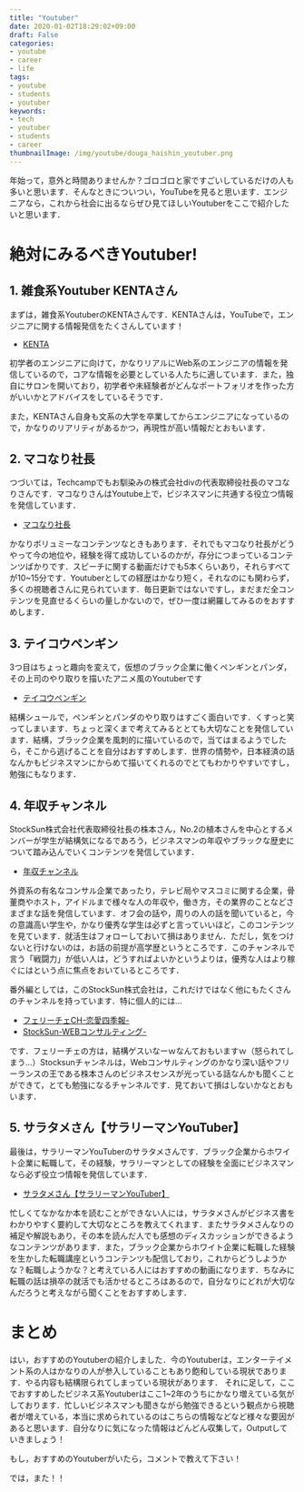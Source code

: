 ```yaml
---
title: "Youtuber"
date: 2020-01-02T18:29:02+09:00
draft: False
categories:
- youtube
- career
- life
tags:
- youtube
- students
- youtuber
keywords:
- tech
- youtuber
- students
- career
thumbnailImage: /img/youtube/douga_haishin_youtuber.png
---
```


<!--more-->

年始って，意外と時間ありませんか？ゴロゴロと家ですごいしているだけの人も多いと思います．そんなときについつい，YouTubeを見ると思います．エンジニアなら，これから社会に出るならぜひ見てほしいYoutuberをここで紹介したいと思います．

<script async src="https://pagead2.googlesyndication.com/pagead/js/adsbygoogle.js"></script>
<!-- スクエア広告 -->
<ins class="adsbygoogle"
     style="display:block"
     data-ad-client="ca-pub-2437341325275935"
     data-ad-slot="4766236558"
     data-ad-format="auto"
     data-full-width-responsive="true"></ins>
<script>
     (adsbygoogle = window.adsbygoogle || []).push({});
</script>

# 絶対にみるべきYoutuber!

## 1. 雑食系Youtuber KENTAさん

まずは，雑食系YoutuberのKENTAさんです．KENTAさんは，YouTubeで，エンジニアに関する情報発信をたくさんしています！

- [KENTA](https://www.youtube.com/channel/UC_HLK-ksslL-Z_2wiIZDlMg/featured)

初学者のエンジニアに向けて，かなりリアルにWeb系のエンジニアの情報を発信しているので，コアな情報を必要としている人たちに適しています．また，独自にサロンを開いており，初学者や未経験者がどんなポートフォリオを作った方がいいかとアドバイスをしているそうです．

また，KENTAさん自身も文系の大学を卒業してからエンジニアになっているので，かなりのリアリティがあるかつ，再現性が高い情報だとおもいます．

## 2. マコなり社長

つづいては，Techcampでもお馴染みの株式会社divの代表取締役社長のマコなりさんです．マコなりさんはYoutube上で，ビジネスマンに共通する役立つ情報を発信しています．

- [マコなり社長](https://www.youtube.com/channel/UC7I3QTra4_kC4TSu8f7rHkA)

かなりボリュミーなコンテンツなときもあります．それでもマコなり社長がどうやって今の地位や，経験を得て成功しているのかが，存分につまっているコンテンツばかりです．スピーチに関する動画だけでも5本くらいあり，それらすべてが10~15分です．Youtuberとしての経歴はかなり短く，それなのにも関わらず，多くの視聴者さんに見られています．毎日更新ではないですし，まだまだ全コンテンツを見直せるくらいの量しかないので，ぜひ一度は網羅してみるのをおすすめします．

## 3. テイコウペンギン

3つ目はちょっと趣向を変えて，仮想のブラック企業に働くペンギンとパンダ，その上司のやり取りを描いたアニメ風のYoutuberです

- [テイコウペンギン](https://www.youtube.com/channel/UCUTgXNqRBqR33D5q10DfQXw)

結構シュールで，ペンギンとパンダのやり取りはすごく面白いです．くすっと笑ってしまいます．ちょっと深くまで考えてみるととても大切なことを発信しています．結構，ブラック企業を風刺的に描いているので，当てはまるようでしたら，そこから逃げることを自分はおすすめします．世界の情勢や，日本経済の話なんかもビジネスマンにからめて描いてくれるのでとてもわかりやすいですし，勉強にもなります．

## 4. 年収チャンネル

StockSun株式会社代表取締役社長の株本さん，No.2の植本さんを中心とするメンバーが学生が結構気になるであろう，ビジネスマンの年収やブラックな歴史について踏み込んでいくコンテンツを発信しています．

- [年収チャンネル](https://www.youtube.com/channel/UCahWm4NUU8ccUPdw0VA0DCQ/videos)

外資系の有名なコンサル企業であったり，テレビ局やマスコミに関する企業，骨董商やホスト，アイドルまで様々な人の年収や，働き方，その業界のことなどさまざまな話を発信しています．オフ会の話や，周りの人の話を聞いていると，今の意識高い学生や，かなり優秀な学生は必ずと言っていいほど，このコンテンツを見ています．就活生はフォローしておいて損はありません．ただし，気をつけないと行けないのは，お話の前提が高学歴というところです．このチャンネルで言う「戦闘力」が低い人は，どうすればよいかというよりは，優秀な人はより稼ぐにはという点に焦点をおいているところです．

番外編としては，このStockSun株式会社は，これだけではなく他にもたくさんのチャンネルを持っています．特に個人的には...

- [フェリーチェCH-恋愛四季報-](https://www.youtube.com/channel/UC0-Q8LcXk1LnBUqVr9bhI5Q)
- [StockSun-WEBコンサルティング-](https://www.youtube.com/channel/UCq_vpWj2ZW8doksXpxkMAnw)

です．フェリーチェの方は，結構ゲスいなーｗなんておもいますｗ（怒られてしまう...）Stocksunチャンネルは，Webコンサルティングのかなり深い話やフリーランスの王である株本さんのビジネスセンスが光っている話なんかも聞くことができて，とても勉強になるチャンネルです．見ておいて損はしないかなとおもいます．

## 5. サラタメさん【サラリーマンYouTuber】

最後は，サラリーマンYouTuberのサラタメさんです．ブラック企業からホワイト企業に転職して，その経験，サラリーマンとしての経験を全面にビジネスマンなら必ず役立つ情報を発信しています．

- [サラタメさん【サラリーマンYouTuber】](https://www.youtube.com/channel/UCaG7jufgiw4p5mphPPVbqhw)

忙しくてなかなか本を読むことができない人には，サラタメさんがビジネス書をわかりやすく要約して大切なところを教えてくれます．またサラタメさんなりの補足や解説もあり，その本を読んだ人でも感想のディスカッションができるようなコンテンツがあります．また，ブラック企業からホワイト企業に転職した経験を生かした転職講座というコンテンツも配信しており，これからどうしようかな？転職しようかな？と考えている人にはおすすめの動画になります．ちなみに転職の話は損卒の就活でも活かせるところはあるので，自分なりにどれが大切なんだろうと考えながら聞くことをおすすめします．


# まとめ

はい，おすすめのYoutuberの紹介しました．今のYoutuberは，エンターテイメント系の人はかなりの人が参入していることもあり飽和している現状であります．やる内容も結構限られてしまっている現状があります．
それに足して，ここでおすすめしたビジネス系Youtuberはここ1~2年のうちにかなり増えている気がしております．忙しいビジネスマンも聞きながら勉強できるという観点から視聴者が増えている，本当に求められているのはこちらの情報などなど様々な要因があると思います．自分なりに気になった情報はどんどん収集して，Outputしていきましょう！

もし，おすすめのYoutuberがいたら，コメントで教えて下さい！

では，また！！
